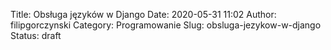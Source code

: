 Title: Obsługa języków w Django
Date: 2020-05-31 11:02
Author: filipgorczynski
Category: Programowanie
Slug: obsluga-jezykow-w-django
Status: draft


